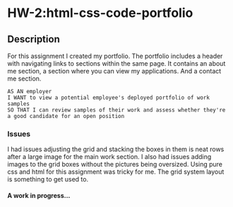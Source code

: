# HW-2:html-css-code-portfolio
## Description
For this assignment I created my portfolio. The portfolio includes a header with navigating links to sections within the same page. It contains an about me section, a section where you can view my applications. And a contact me section. 
```
AS AN employer
I WANT to view a potential employee's deployed portfolio of work samples
SO THAT I can review samples of their work and assess whether they're a good candidate for an open position
```


### Issues
I had issues adjusting the grid and stacking the boxes in them is neat rows after a large image for the main work section.
I also had issues adding images to the grid boxes without the pictures being oversized. Using pure css and html for this assignment was tricky for me. The grid system layout is something to get used to. 

#### A work in progress...
